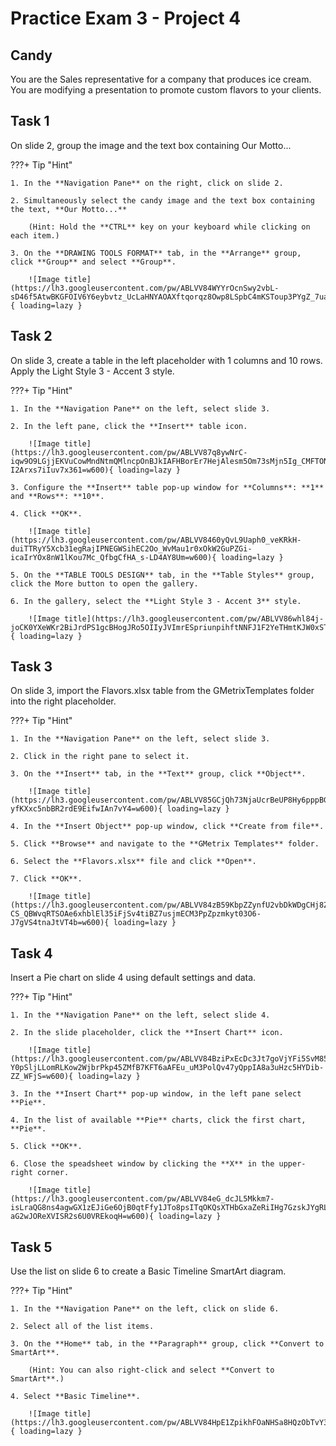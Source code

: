 # Practice Exam 3 - Project 4

## Candy
You are the Sales representative for a company that produces ice cream. You are modifying a presentation to promote custom flavors to your clients.

## Task 1
 
On slide 2, group the image and the text box containing Our Motto...

???+ Tip "Hint"

    1. In the **Navigation Pane** on the right, click on slide 2.
    
    2. Simultaneously select the candy image and the text box containing the text, **Our Motto...**

        (Hint: Hold the **CTRL** key on your keyboard while clicking on each item.)

    3. On the **DRAWING TOOLS FORMAT** tab, in the **Arrange** group, click **Group** and select **Group**.

        ![Image title](https://lh3.googleusercontent.com/pw/ABLVV84WYYrOcnSwy2vbL-sD46f5AtwBKGFOIV6Y6eybvtz_UcLaHNYAOAXftqorqz8Owp8LSpbC4mKSToup3PYgZ_7uakGz2nMwWK8BsNKinbtRIWz2YVpl=w600){ loading=lazy }

## Task 2

On slide 3, create a table in the left placeholder with 1 columns and 10 rows.  Apply the Light Style 3 - Accent 3 style.

???+ Tip "Hint"

    1. In the **Navigation Pane** on the left, select slide 3.

    2. In the left pane, click the **Insert** table icon.

        ![Image title](https://lh3.googleusercontent.com/pw/ABLVV87q8ywNrC-iqw9O9LGjjEKVuCowMndNtmQMlncpOnBJkIAFHBorEr7HejAlesm5Om73sMjn5Ig_CMFTON_Veo_a34jb96KfrqT-I2Arxs7iIuv7x361=w600){ loading=lazy }        

    3. Configure the **Insert** table pop-up window for **Columns**: **1** and **Rows**: **10**.

    4. Click **OK**.

        ![Image title](https://lh3.googleusercontent.com/pw/ABLVV8460yQvL9Uaph0_veKRkH-duiTTRyY5Xcb31egRajIPNEGWSihEC2Oo_WvMau1r0xOkW2GuPZGi-icaIrYOx8nW1lKou7Mc_QfbgCfHA_s-LD4AY8Um=w600){ loading=lazy }

    5. On the **TABLE TOOLS DESIGN** tab, in the **Table Styles** group, click the More button to open the gallery.

    6. In the gallery, select the **Light Style 3 - Accent 3** style.

        ![Image title](https://lh3.googleusercontent.com/pw/ABLVV86whl84j-joCK0YXeWKr2BiJrdPS1gcBHogJRo5OIIyJVImrESpriunpihftNNFJ1F2YeTHmtKJW0xST07kNJJLOTwU8BW2IZig65rfKDz5Clz3bfcT=w600){ loading=lazy }

## Task 3

On slide 3, import the Flavors.xlsx table from the GMetrixTemplates folder into the right placeholder.

???+ Tip "Hint"

    1. In the **Navigation Pane** on the left, select slide 3.

    2. Click in the right pane to select it.

    3. On the **Insert** tab, in the **Text** group, click **Object**.

        ![Image title](https://lh3.googleusercontent.com/pw/ABLVV85GCjQh73NjaUcrBeUP8Hy6pppBGIbleuKOk9_pEIySJzGFr5Yry97ncEWw2oM6B0Qk3BPvbJpGAPAW4SlFM3c2-yfKXxc5nbBR2rdE9EifwIAn7vY4=w600){ loading=lazy }

    4. In the **Insert Object** pop-up window, click **Create from file**.

    5. Click **Browse** and navigate to the **GMetrix Templates** folder.
    
    6. Select the **Flavors.xlsx** file and click **Open**.
    
    7. Click **OK**.

        ![Image title](https://lh3.googleusercontent.com/pw/ABLVV84zB59KbpZZynfU2vbDkWDgCHj8ZTEZwWG1llRGaJSa-CS_QBWvqRTSOAe6xhblEl35iFjSv4tiBZ7usjmECM3PpZpzmkyt03O6-J7gVS4tnaJtVT4b=w600){ loading=lazy }

## Task 4

Insert a Pie chart on slide 4 using default settings and data.

???+ Tip "Hint"

    1. In the **Navigation Pane** on the left, select slide 4.

    2. In the slide placeholder, click the **Insert Chart** icon.

        ![Image title](https://lh3.googleusercontent.com/pw/ABLVV84BziPxEcDc3Jt7goVjYFi5SvM85r3dasww12-Y0pSljLLomRLKow2WjbrPkp45ZMfB7KFT6aAFEu_uM3PolQv47yQppIA8a3uHzc5HYDib-ZZ_WFjS=w600){ loading=lazy }

    3. In the **Insert Chart** pop-up window, in the left pane select **Pie**.

    4. In the list of available **Pie** charts, click the first chart, **Pie**.

    5. Click **OK**.

    6. Close the speadsheet window by clicking the **X** in the upper-right corner.

        ![Image title](https://lh3.googleusercontent.com/pw/ABLVV84eG_dcJL5Mkkm7-isLraQG8ns4agwGX1zEJiGe6OjB0qtFfy1JTo8psITqOKQsXTHbGxaZeRiIHg7GzskJYgRLaY-aG2wJOReXVISR2s6U0VREkoqH=w600){ loading=lazy }

## Task 5

Use the list on slide 6 to create a Basic Timeline SmartArt diagram.

???+ Tip "Hint"

    1. In the **Navigation Pane** on the left, click on slide 6.

    2. Select all of the list items.

    3. On the **Home** tab, in the **Paragraph** group, click **Convert to SmartArt**.

        (Hint: You can also right-click and select **Convert to SmartArt**.)

    4. Select **Basic Timeline**.

        ![Image title](https://lh3.googleusercontent.com/pw/ABLVV84HpE1ZpikhFOaNHSa8HQzObTvY3cGcslGaERrwrpCX0o3uSoZMr6SeGe9EnhMfKeuDRO8wR9X6AhBoPmSv4ELwbcdwVztkpvsH9gPKZg7BuYqu_bL3=w600){ loading=lazy }